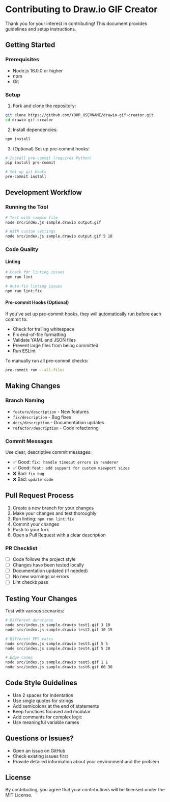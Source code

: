 # Contributing to Draw.io GIF Creator

Thank you for your interest in contributing! This document provides guidelines and setup instructions.

## Getting Started

### Prerequisites

- Node.js 16.0.0 or higher
- npm
- Git

### Setup

1. Fork and clone the repository:
```bash
git clone https://github.com/YOUR_USERNAME/drawio-gif-creator.git
cd drawio-gif-creator
```

2. Install dependencies:
```bash
npm install
```

3. (Optional) Set up pre-commit hooks:
```bash
# Install pre-commit (requires Python)
pip install pre-commit

# Set up git hooks
pre-commit install
```

## Development Workflow

### Running the Tool

```bash
# Test with sample file
node src/index.js sample.drawio output.gif

# With custom settings
node src/index.js sample.drawio output.gif 5 10
```

### Code Quality

#### Linting

```bash
# Check for linting issues
npm run lint

# Auto-fix linting issues
npm run lint:fix
```

#### Pre-commit Hooks (Optional)

If you've set up pre-commit hooks, they will automatically run before each commit to:
- Check for trailing whitespace
- Fix end-of-file formatting
- Validate YAML and JSON files
- Prevent large files from being committed
- Run ESLint

To manually run all pre-commit checks:
```bash
pre-commit run --all-files
```

## Making Changes

### Branch Naming

- `feature/description` - New features
- `fix/description` - Bug fixes
- `docs/description` - Documentation updates
- `refactor/description` - Code refactoring

### Commit Messages

Use clear, descriptive commit messages:
- ✅ Good: `fix: handle timeout errors in renderer`
- ✅ Good: `feat: add support for custom viewport sizes`
- ❌ Bad: `fix bug`
- ❌ Bad: `update code`

## Pull Request Process

1. Create a new branch for your changes
2. Make your changes and test thoroughly
3. Run linting: `npm run lint:fix`
4. Commit your changes
5. Push to your fork
6. Open a Pull Request with a clear description

### PR Checklist

- [ ] Code follows the project style
- [ ] Changes have been tested locally
- [ ] Documentation updated (if needed)
- [ ] No new warnings or errors
- [ ] Lint checks pass

## Testing Your Changes

Test with various scenarios:

```bash
# Different durations
node src/index.js sample.drawio test1.gif 3 10
node src/index.js sample.drawio test2.gif 10 15

# Different FPS rates
node src/index.js sample.drawio test3.gif 5 5
node src/index.js sample.drawio test4.gif 5 20

# Edge cases
node src/index.js sample.drawio test5.gif 1 1
node src/index.js sample.drawio test6.gif 60 30
```

## Code Style Guidelines

- Use 2 spaces for indentation
- Use single quotes for strings
- Add semicolons at the end of statements
- Keep functions focused and modular
- Add comments for complex logic
- Use meaningful variable names

## Questions or Issues?

- Open an issue on GitHub
- Check existing issues first
- Provide detailed information about your environment and the problem

## License

By contributing, you agree that your contributions will be licensed under the MIT License.
